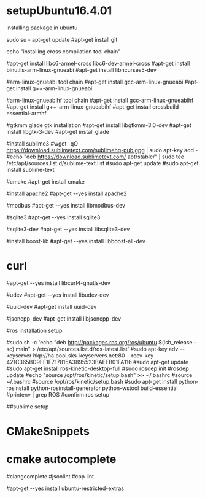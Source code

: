# setupUbuntu16.4.01
installing package in ubuntu 

sudo su -
apt-get update
#apt-get install git

echo "installing cross compilation tool chain"

#apt-get install libc6-armel-cross libc6-dev-armel-cross
#apt-get install binutils-arm-linux-gnueabi
#apt-get install libncurses5-dev

#arm-linux-gnueabi tool chain
#apt-get install gcc-arm-linux-gnueabi
#apt-get install g++-arm-linux-gnueabi

#arm-linux-gnueabihf tool chain
#apt-get install gcc-arm-linux-gnueabihf
#apt-get install g++-arm-linux-gnueabihf
#apt-get install crossbuild-essential-armhf

#gtkmm glade gtk installation
#apt-get install libgtkmm-3.0-dev
#apt-get install libgtk-3-dev
#apt-get install glade

#install sublime3
#wget -qO - https://download.sublimetext.com/sublimehq-pub.gpg | sudo apt-key add -
#echo "deb https://download.sublimetext.com/ apt/stable/" | sudo tee /etc/apt/sources.list.d/sublime-text.list
#sudo apt-get update
#sudo apt-get install sublime-text


#cmake
#apt-get install cmake

#install apache2
#apt-get --yes install apache2

#modbus
#apt-get --yes install libmodbus-dev

#sqlite3
#apt-get --yes install sqlite3

#sqlite3-dev
#apt-get --yes install libsqlite3-dev

#install boost-lib
#apt-get --yes install libboost-all-dev

# curl
#apt-get --yes install libcurl4-gnutls-dev

#udev
#apt-get --yes install libudev-dev

#uuid-dev
#apt-get install uuid-dev

#jsoncpp-dev
#apt-get install libjsoncpp-dev

#ros installation setup

#sudo sh -c 'echo "deb http://packages.ros.org/ros/ubuntu $(lsb_release -sc) main" > /etc/apt/sources.list.d/ros-latest.list'
#sudo apt-key adv --keyserver hkp://ha.pool.sks-keyservers.net:80 --recv-key 421C365BD9FF1F717815A3895523BAEEB01FA116
#sudo apt-get update
#sudo apt-get install ros-kinetic-desktop-full
#sudo rosdep init
#rosdep update
#echo "source /opt/ros/kinetic/setup.bash" >> ~/.bashrc
#source ~/.bashrc
#source /opt/ros/kinetic/setup.bash
#sudo apt-get install python-rosinstall python-rosinstall-generator python-wstool build-essential
#printenv | grep ROS #confirm ros setup

##sublime setup
#  CMake​Snippets 
# cmake autocomplete
#clangcomplete
#jsonlint
#cpp lint


#apt-get --yes install ubuntu-restricted-extras

